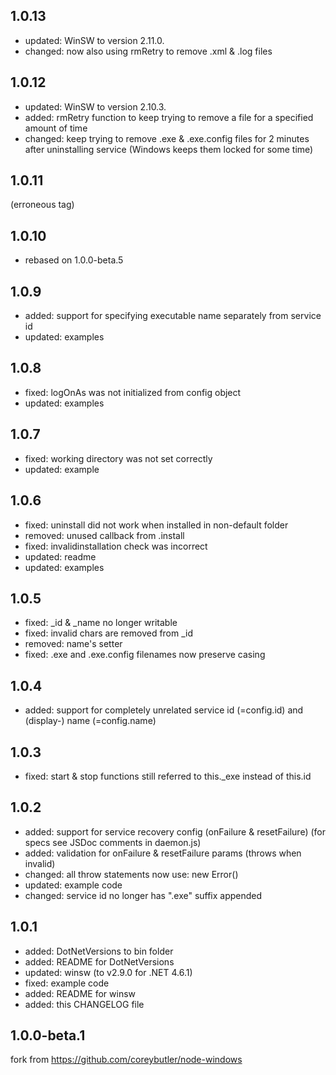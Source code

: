 ## 1.0.13
- updated: WinSW to version 2.11.0.
- changed: now also using rmRetry to remove .xml & .log files

## 1.0.12
- updated: WinSW to version 2.10.3.
- added: rmRetry function to keep trying to remove a file for a specified amount of time
- changed: keep trying to remove .exe & .exe.config files for 2 minutes after uninstalling service 
          (Windows keeps them locked for some time)

## 1.0.11
(erroneous tag)

## 1.0.10
- rebased on 1.0.0-beta.5

## 1.0.9
- added: support for specifying executable name separately from service id
- updated: examples

## 1.0.8
- fixed: logOnAs was not initialized from config object
- updated: examples

## 1.0.7
- fixed: working directory was not set correctly 
- updated: example

## 1.0.6
- fixed: uninstall did not work when installed in non-default folder
- removed: unused callback from .install
- fixed: invalidinstallation check was incorrect
- updated: readme
- updated: examples

## 1.0.5
- fixed: _id & _name no longer writable
- fixed: invalid chars are removed from _id
- removed: name's setter
- fixed: .exe and .exe.config filenames now preserve casing

## 1.0.4
- added: support for completely unrelated service id (=config.id) and (display-) name (=config.name)

## 1.0.3
- fixed: start & stop functions still referred to this._exe  instead of this.id

## 1.0.2
- added: support for service recovery config (onFailure & resetFailure)
  (for specs see JSDoc comments in daemon.js)
- added: validation for onFailure & resetFailure params (throws when invalid)
- changed: all throw statements now use: new Error()
- updated: example code
- changed: service id no longer has ".exe" suffix appended

## 1.0.1
- added: DotNetVersions to bin folder
- added: README for DotNetVersions
- updated: winsw (to v2.9.0 for .NET 4.6.1)
- fixed: example code
- added: README for winsw
- added: this CHANGELOG file

## 1.0.0-beta.1
fork from https://github.com/coreybutler/node-windows